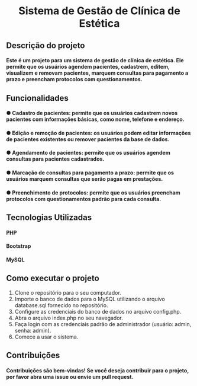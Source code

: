 <h1 align="center"> Sistema de Gestão de Clínica de Estética </h1> 



## Descrição do projeto
#### Este é um projeto para um sistema de gestão de clínica de estética. Ele permite que os usuários agendem pacientes, cadastrem, editem, visualizem e removam pacientes, marquem consultas para pagamento a prazo e preencham protocolos com questionamentos.

## Funcionalidades
#### ● Cadastro de pacientes: permite que os usuários cadastrem novos pacientes com informações básicas, como nome, telefone e endereço.
#### ● Edição e remoção de pacientes: os usuários podem editar informações de pacientes existentes ou remover pacientes da base de dados.
#### ● Agendamento de pacientes: permite que os usuários agendem consultas para pacientes cadastrados.
#### ● Marcação de consultas para pagamento a prazo: permite que os usuários marquem consultas que serão pagas em prestações.
#### ● Preenchimento de protocolos: permite que os usuários preencham protocolos com questionamentos padrão para cada consulta.

## Tecnologias Utilizadas
#### PHP
#### Bootstrap
#### MySQL

## Como executar o projeto
1. Clone o repositório para o seu computador.
2. Importe o banco de dados para o MySQL utilizando o arquivo database.sql fornecido no repositório.
3. Configure as credenciais do banco de dados no arquivo config.php.
4. Abra o arquivo index.php no seu navegador.
5. Faça login com as credenciais padrão de administrador (usuário: admin, senha: admin).
6. Comece a usar o sistema.

## Contribuições
#### Contribuições são bem-vindas! Se você deseja contribuir para o projeto, por favor abra uma issue ou envie um pull request.
